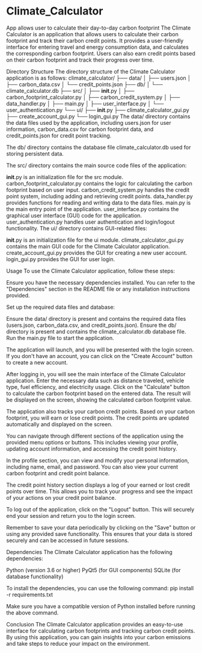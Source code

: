 # Climate_Calculator

App allows user to calculate their day-to-day carbon footprint
The Climate Calculator is an application that allows users to calculate their carbon footprint and track their carbon credit points. It provides a user-friendly interface for entering travel and energy consumption data, and calculates the corresponding carbon footprint. Users can also earn credit points based on their carbon footprint and track their progress over time.

Directory Structure
The directory structure of the Climate Calculator application is as follows:
climate_calculator/
├── data/
│   ├── users.json
│   ├── carbon_data.csv
│   └── credit_points.json
├── db/
│   └── climate_calculator.db
├── src/
│   ├── __init__.py
│   ├── carbon_footprint_calculator.py
│   ├── carbon_credit_system.py
│   ├── data_handler.py
│   ├── main.py
│   ├── user_interface.py
│   └── user_authentication.py
└── ui/
    ├── __init__.py
    ├── climate_calculator_gui.py
    ├── create_account_gui.py
    └── login_gui.py
The data/ directory contains the data files used by the application, including users.json for user information, carbon_data.csv for carbon footprint data, and credit_points.json for credit point tracking.

The db/ directory contains the database file climate_calculator.db used for storing persistent data.

The src/ directory contains the main source code files of the application:

__init__.py is an initialization file for the src module.
carbon_footprint_calculator.py contains the logic for calculating the carbon footprint based on user input.
carbon_credit_system.py handles the credit point system, including adding and retrieving credit points.
data_handler.py provides functions for reading and writing data to the data files.
main.py is the main entry point of the application.
user_interface.py contains the graphical user interface (GUI) code for the application.
user_authentication.py handles user authentication and login/logout functionality.
The ui/ directory contains GUI-related files:

__init__.py is an initialization file for the ui module.
climate_calculator_gui.py contains the main GUI code for the Climate Calculator application.
create_account_gui.py provides the GUI for creating a new user account.
login_gui.py provides the GUI for user login.

Usage
To use the Climate Calculator application, follow these steps:

Ensure you have the necessary dependencies installed. You can refer to the "Dependencies" section in the README file or any installation instructions provided.

Set up the required data files and database:

Ensure the data/ directory is present and contains the required data files (users.json, carbon_data.csv, and credit_points.json).
Ensure the db/ directory is present and contains the climate_calculator.db database file.
Run the main.py file to start the application.

The application will launch, and you will be presented with the login screen. If you don't have an account, you can click on the "Create Account" button to create a new account.

After logging in, you will see the main interface of the Climate Calculator application. Enter the necessary data such as distance traveled, vehicle type, fuel efficiency, and electricity usage.
Click on the "Calculate" button to calculate the carbon footprint based on the entered data. The result will be displayed on the screen, showing the calculated carbon footprint value.

The application also tracks your carbon credit points. Based on your carbon footprint, you will earn or lose credit points. The credit points are updated automatically and displayed on the screen.

You can navigate through different sections of the application using the provided menu options or buttons. This includes viewing your profile, updating account information, and accessing the credit point history.

In the profile section, you can view and modify your personal information, including name, email, and password. You can also view your current carbon footprint and credit point balance.

The credit point history section displays a log of your earned or lost credit points over time. This allows you to track your progress and see the impact of your actions on your credit point balance.

To log out of the application, click on the "Logout" button. This will securely end your session and return you to the login screen.

Remember to save your data periodically by clicking on the "Save" button or using any provided save functionality. This ensures that your data is stored securely and can be accessed in future sessions.

Dependencies
The Climate Calculator application has the following dependencies:

Python (version 3.6 or higher)
PyQt5 (for GUI components)
SQLite (for database functionality)

To install the dependencies, you can use the following command:
pip install -r requirements.txt

Make sure you have a compatible version of Python installed before running the above command.

Conclusion
The Climate Calculator application provides an easy-to-use interface for calculating carbon footprints and tracking carbon credit points. By using this application, you can gain insights into your carbon emissions and take steps to reduce your impact on the environment.
